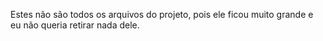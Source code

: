 Estes não são todos os arquivos do projeto, pois ele ficou muito grande e eu não queria retirar nada dele.
